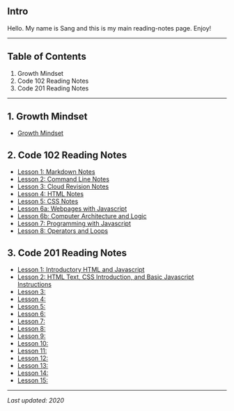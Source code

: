 
## Intro
Hello. My name is Sang and this is my main reading-notes page. Enjoy!
****

## Table of Contents
1. Growth Mindset
2. Code 102 Reading Notes
3. Code 201 Reading Notes

******

## 1. Growth Mindset
+ [Growth Mindset](https://github.com/sangmlee76/reading-notes/Code-102/growthmindset)

## 2. Code 102 Reading Notes
+ [Lesson 1: Markdown Notes](https://sangmlee76.github.io/reading-notes/Code-102/markdown)
+ [Lesson 2: Command Line Notes](https://sangmlee76.github.io/reading-notes/Code-102/commandline)
+ [Lesson 3: Cloud Revision Notes](https://sangmlee76.github.io/reading-notes/Code-102/cloudrevisions)
+ [Lesson 4: HTML Notes](https://sangmlee76.github.io/reading-notes/Code-102/html)
+ [Lesson 5: CSS Notes](https://sangmlee76.github.io/reading-notes/Code-102/css)
+ [Lesson 6a: Webpages with Javascript](https://sangmlee76.github.io/reading-notes/Code-102/webpage-js)
+ [Lesson 6b: Computer Architecture and Logic](https://sangmlee76.github.io/reading-notes/Code-102/comp-architecture)
+ [Lesson 7: Programming with Javascript](https://sangmlee76.github.io/reading-notes/Code-102/programming-js)
+ [Lesson 8: Operators and Loops](https://sangmlee76.github.io/reading-notes/Code-102/js-operators-loops)

## 3. Code 201 Reading Notes
+ [Lesson 1: Introductory HTML and Javascript](https://sangmlee76.github.io/reading-notes/Code-201/class-01)
+ [Lesson 2: HTML Text, CSS Introduction, and Basic Javascript Instructions](https://sangmlee76.github.io/reading-notes/Code-201/class-02)
+ [Lesson 3:](dummylink.com)
+ [Lesson 4:](dummylink.com)
+ [Lesson 5:](dummylink.com)
+ [Lesson 6:](dummylink.com)
+ [Lesson 7:](dummylink.com)
+ [Lesson 8:](dummylink.com)
+ [Lesson 9:](dummylink.com)
+ [Lesson 10:](dummylink.com)
+ [Lesson 11:](dummylink.com)
+ [Lesson 12:](dummylink.com)
+ [Lesson 13:](dummylink.com)
+ [Lesson 14:](dummylink.com)
+ [Lesson 15:](dummylink.com)

****

*Last updated: 2020*
